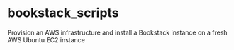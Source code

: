 # bookstack_scripts
Provision an AWS infrastructure and install a Bookstack instance on a fresh AWS Ubuntu EC2 instance
